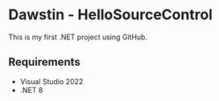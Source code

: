 # Dawstin - HelloSourceControl
This is my first .NET project using GitHub.

## Requirements
- Visual Studio 2022
- .NET 8
